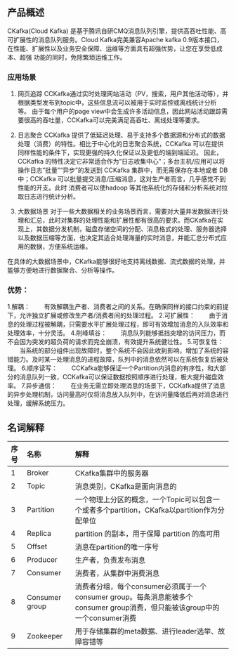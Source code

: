 ## 产品概述

CKafka(Cloud Kafka) 是基于腾讯自研CMQ消息队列引擎，提供高吞吐性能、高可扩展性的消息队列服务。Cloud Kafka完美兼容Apache kafka 0.9版本接口，在性能、扩展性以及业务安全保障、运维等方面具有超强优势，让您在享受低成本、超强 功能的同时，免除繁琐运维工作。

### 应用场景
1. 网页追踪
CCKafka通过实时处理网站活动（PV，搜索，用户其他活动等），并根据类型发布到topic中，这些信息流可以被用于实时监控或离线统计分析等。
由于每个用户的page view中会生成许多活动信息，因此网站活动跟踪需要很高的吞吐量，CCKafka可以完美满足高吞吐、离线处理等要求。

2. 日志聚合
CCKafka 提供了低延迟处理、易于支持多个数据源和分布式的数据处理（消费）的特性。相比于中心化的日志聚合系统，CCKafka 可以在提供同样性能的条件下，实现更强的持久化保证以及更低的端到端延迟。
因此，CCKafka 的特性决定它非常适合作为”日志收集中心”；多台主机/应用可以将操作日志”批量”“异步”的发送到 CCKafka 集群中，而无需保存在本地或者 DB 中；CCKafka 可以批量提交消息/压缩消息，这对生产者而言，几乎感觉不到性能的开支。此时 消费者可以使hadoop 等其他系统化的存储和分析系统对拉取日志进行统计分析。

3. 大数据场景
对于一些大数据相关的业务场景而言，需要对大量并发数据进行处理和汇总，此时对集群的处理性能和扩展性都有很高的要求。而CKafka在实现上，其数据分发机制，磁盘存储空间的分配、消息格式的处理、服务器选择以及数据压缩等方面，也决定其适合处理海量的实时消息，并能汇总分布式应用的数据，方便系统运维。

在具体的大数据场景中，CKafka能够很好地支持离线数据、流式数据的处理，并能够方便地进行数据聚合、分析等操作。

### 优势：
1.解耦：
　　有效解耦生产者、消费者之间的关系。在确保同样的接口约束的前提下，允许独立扩展或修改生产者/消费者间的处理过程。
2.可扩展性：
　　由于消息的处理过程被解耦，只需要水平扩展处理过程，即可有效增加消息的入队效率和处理效率，十分灵活。
4.削峰填谷：
　　消息队列能够抵挡突增的访问压力，而不会因为突发的超负荷的请求而完全崩溃，有效提升系统健壮性。
5.可恢复性：
　　当系统的部分组件出现故障时，整个系统不会因此收到影响，增加了系统的容错能力。及时某一处理消息的进程故障，队列中的消息依然可以在系统恢复后被处理。
6.顺序读写：
　　CCKafka能够保证一个Partition内消息的有序性，和大部分的消息队列一致，CCKafka可以保证数据按照顺序进行处理，极大提升磁盘效率。
7.异步通信：
　　在业务无需立即处理消息的场景下，CCKafka提供了消息的异步处理机制，访问量高时仅将消息放入队列中，在访问量降低后再对消息进行处理，缓解系统压力。
　　
## 名词解释

| 序号     |     名称 |   解释 |
| :-------- | :--------| :------ |
| 1|   Broker|  CKafka集群中的服务器|
| 2|   Topic|  消息类别，CKafka是面向消息的 |
| 3|   Partition| 一个物理上分区的概念，一个Topic可以包含一个或者多个partition，CKafka以partition作为分配单位  |
| 4|   Replica| partition 的副本，用于保障 partition 的高可用 |
| 5|  Offset | 消息在partition的唯一序号|
| 6|  Producer | 生产者，负责发布消息|
| 7|  Consumer | 消费者，从集群中消费消息|
| 8|  Consumer group | 消费者分组，每个consumer必须属于一个consumer group。每条消息能被多个consumer group消费，但只能被该group中的一个consumer消费 |
| 9|  Zookeeper | 用于存储集群的meta数据、进行leader选举、故障容错等 |


